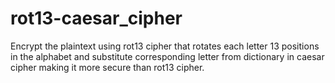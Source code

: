 # rot13-caesar_cipher
Encrypt the plaintext using rot13 cipher that rotates each letter 13 positions in the alphabet and substitute corresponding letter from dictionary in caesar cipher making it more secure than rot13 cipher.
